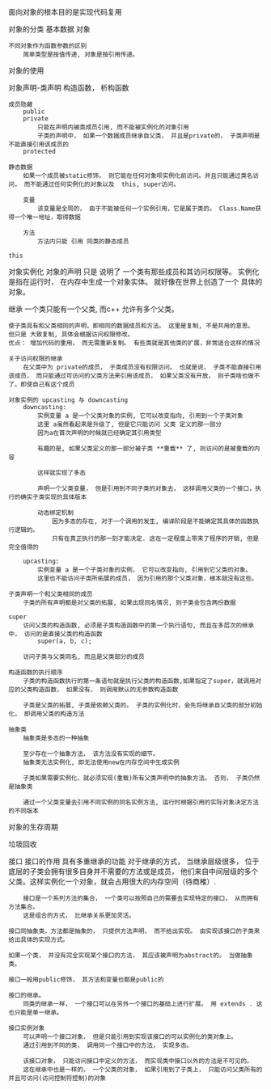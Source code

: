 
面向对象的根本目的是实现代码复用



对象的分类
    基本数据
    对象

    不同对象作为函数参数的区别
        简单类型是按值传递, 对象是按引用传递。

对象的使用

对象声明-类声明
    构造函数， 析构函数

    成员隐藏
        public
        private
            只能在声明内被类成员引用, 而不能被实例化的对象引用
            子类的声明中， 如果一个数据成员继承自父类， 并且是private的， 子类声明是不能直接引用该成员的
        protected

    静态数据
        如果一个成员被static修饰， 则它能在任何对象呗实例化前访问。并且只能通过类名访问， 而不能通过任何实例化的对象以及  this, super访问。

        变量
            该变量是全局的， 由于不能被任何一个实例引用，它是属于类的。 Class.Name获得一个唯一地址，取得数据

        方法
            方法内只能 引用 同类的静态成员

    this

对象实例化
    对象的声明 只是 说明了 一个类有那些成员和其访问权限等。 实例化是指在运行时， 在内存中生成一个对象实体。
    就好像在世界上创造了一个 具体的对象。 

继承
    一个类只能有一个父类, 而c++ 允许有多个父类。

    使子类具有和父类相同的声明，即相同的数据成员和方法。 这里是复制, 不是共用的意思。
    但只是 大致复制, 具体会根据访问权限修改。
    优点： 增加代码的重用， 而无需重新复制。 有些类就是其他类的扩展，非常适合这样的情况

    关于访问权限的继承
        在父类中为 private的成员， 子类成员没有权限访问。 也就是说， 子类不能直接引用该成员， 而只能通过可访问的父类方法来引用该成员， 如果父类没有开放， 则子类啥也做不了。即使自己有这个成员

    对象实例的 upcasting 与 downcasting
        downcasting:
            实例变量 a 是一个父类对象的实例, 它可以改变指向, 引用到一个子类对象
            这里 a虽然看起来是升级了, 但是它只能访问 父类 定义的那一部分
            因为a在首次声明的时候就已经确定其引用类型

            有趣的是, 如果父类定义的那一部分被子类 **重载** 了, 则访问的是被重载的内容
            
            这样就实现了多态

            声明一个父类变量， 但是引用到不同子类的对象去， 这样调用父类的一个接口，执行的确实子类实现的具体版本

            动态绑定机制
                因为多态的存在, 对于一个调用的发生, 编译阶段是不能确定其具体的函数执行逻辑的。
                只有在真正执行的那一刻才能决定. 这在一定程度上带来了程序的开销, 但是完全值得的

        upcasting:
            实例变量 a 是一个子类对象的实例， 它可以改变指向, 引用到它父类的对象。
            这里也不能访问子类所拓展的成员， 因为引用的那个父类对象，根本就没有这些。

    子类声明一个和父类相同的成员
        子类的所有声明都是对父类的拓展, 如果出现同名情况, 则子类会包含两份数据

    super
        访问父类的构造函数, 必须是子类构造函数中的第一个执行语句, 而且在多层次的继承中， 访问的是直接父类的构造函数
            super(a, b, c);

        访问子类与父类同名, 而且是父类部分的成员

    构造函数的执行顺序
        子类的构造函数执行的第一条语句就是执行父类的构造函数,如果指定了super，就调用对应的父类构造函数， 如果没有， 则调用默认的无参数构造函数

        子类是父类的拓展, 子类是依赖父类的。 子类的实例化时，会先将继承自父类的部分初始化， 即调用父类的构造方法

    抽象类
        抽象类是多态的一种抽象

        至少存在一个抽象方法， 该方法没有实现的细节。
        抽象类无法实例化, 即无法使用new在内存空间中生成实例

        子类如果需要实例化，就必须实现(重载)所有父类声明中的抽象方法。 否则， 子类仍然是抽象类

        通过一个父类变量去引用不同实例的同名实例方法, 运行时根据引用的实际对象决定方法的不同版本

对象的生存周期

垃圾回收


接口
    接口的作用 
        具有多重继承的功能
        对于继承的方式， 当继承层级很多， 位于底层的子类会拥有很多自身并不需要的方法或是成员， 他们来自中间层级的多个父类。这样实例化一个对象，就会占用很大的内存空间（待商榷）.

        接口是一个系列方法的集合， 一个类可以按照自己的需要去实现特定的接口， 从而拥有方法集合。
        这是组合的方式， 比继承关系更加灵活。

    接口同抽象类，方法都是抽象的， 只提供方法声明， 而不给出实现。 由实现该接口的子类来给出具体的实现方式。

    如果一个类， 并没有完全实现某个接口的方法， 其应该被声明为abstract的。 当做抽象类。

    接口一般用public修饰， 其方法和变量也都是public的

    接口的继承。
        同类的继承一样， 一个接口可以在另外一个接口的基础上进行扩展。 用 extends . 这也只能是单一继承。

    接口实例对象
        可以声明一个接口对象， 但是只能引用到实现该接口的可以实例化的类对象上。
        通过引用到不同的类， 调用同一个接口中的方法， 实现多态。
        
        该接口对象， 只能访问接口中定义的方法， 而实现类中接口以外的方法是不可见的。
        这在继承中也是一样的， 一个父类的对象， 如果引用到了子类上， 只能访问父类所有的并且可访问(访问控制符控制)的对象


